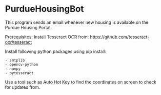 # PurdueHousingBot
This program sends an email whenever new housing is available on the Purdue Housing Portal.

Prerequisites:
Install Tesseract OCR from: https://github.com/tesseract-ocr/tesseract

Install following python packages using pip install:

    - smtplib
    - opencv-python
    - numpy
    - pytesseract
Use a tool such as Auto Hot Key to find the coordinates on screen to check for updates from.
